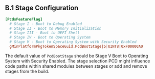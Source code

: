 <!--- @file
  Appendix B.1 Stage Configuration

  Copyright (c) 2019, Intel Corporation. All rights reserved.<BR>

  Redistribution and use in source (original document form) and 'compiled'
  forms (converted to PDF, epub, HTML and other formats) with or without
  modification, are permitted provided that the following conditions are met:

  1) Redistributions of source code (original document form) must retain the
     above copyright notice, this list of conditions and the following
     disclaimer as the first lines of this file unmodified.

  2) Redistributions in compiled form (transformed to other DTDs, converted to
     PDF, epub, HTML and other formats) must reproduce the above copyright
     notice, this list of conditions and the following disclaimer in the
     documentation and/or other materials provided with the distribution.

  THIS DOCUMENTATION IS PROVIDED BY TIANOCORE PROJECT "AS IS" AND ANY EXPRESS OR
  IMPLIED WARRANTIES, INCLUDING, BUT NOT LIMITED TO, THE IMPLIED WARRANTIES OF
  MERCHANTABILITY AND FITNESS FOR A PARTICULAR PURPOSE ARE DISCLAIMED. IN NO
  EVENT SHALL TIANOCORE PROJECT  BE LIABLE FOR ANY DIRECT, INDIRECT, INCIDENTAL,
  SPECIAL, EXEMPLARY, OR CONSEQUENTIAL DAMAGES (INCLUDING, BUT NOT LIMITED TO,
  PROCUREMENT OF SUBSTITUTE GOODS OR SERVICES; LOSS OF USE, DATA, OR PROFITS;
  OR BUSINESS INTERRUPTION) HOWEVER CAUSED AND ON ANY THEORY OF LIABILITY,
  WHETHER IN CONTRACT, STRICT LIABILITY, OR TORT (INCLUDING NEGLIGENCE OR
  OTHERWISE) ARISING IN ANY WAY OUT OF THE USE OF THIS DOCUMENTATION, EVEN IF
  ADVISED OF THE POSSIBILITY OF SUCH DAMAGE.

-->

## B.1 Stage Configuration

```ini
[PcdsFeatureFlag]
  # Stage I - Boot to Debug Enabled
  # Stage II - Boot to Memory Initialization
  # Stage III - Boot to UEFI Shell
  # Stage IV - Boot to Operating System
  # Stage V - Boot to Operating System with Security Enabled
  gMinPlatformPkgTokenSpaceGuid.PcdBootStage|5|UINT8|0xF00000A0
```

The default value of `PcdBootStage` should be Stage V Boot to Operating
System with Security Enabled. The stage selection PCD might influence code
paths within shared modules between stages or add and remove stages from the
build.
